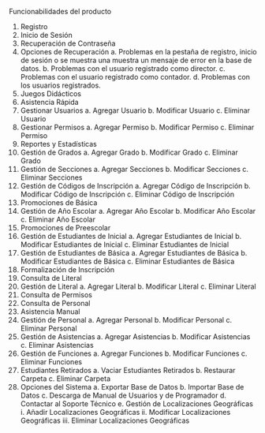 Funcionabilidades del producto
1)	Registro
2)	Inicio de Sesión
3)	Recuperación de Contraseña
4)	Opciones de Recuperación
a.	Problemas en la pestaña de registro, inicio de sesión o se muestra una muestra un mensaje de error en la base de datos.
b.	Problemas con el usuario registrado como director.
c.	Problemas con el usuario registrado como contador.
d.	Problemas con los usuarios registrados.
5)	Juegos Didácticos
6)	Asistencia Rápida
7)	Gestionar Usuarios
a.	Agregar Usuario
b.	Modificar Usuario
c.	Eliminar Usuario
8)	Gestionar Permisos
a.	Agregar Permiso
b.	Modificar Permiso
c.	Eliminar Permiso
9)	Reportes y Estadísticas
10)	Gestión de Grados
a.	Agregar Grado
b.	Modificar Grado
c.	Eliminar Grado
11)	Gestión de Secciones
a.	Agregar Secciones
b.	Modificar Secciones
c.	Eliminar Secciones
12)	Gestión de Códigos de Inscripción
a.	Agregar Código de Inscripción
b.	Modificar Código de Inscripción
c.	Eliminar Código de Inscripción
13)	Promociones de Básica
14)	Gestión de Año Escolar
a.	Agregar Año Escolar
b.	Modificar Año Escolar
c.	Eliminar Año Escolar
15)	Promociones de Preescolar
16)	Gestión de Estudiantes de Inicial
a.	Agregar Estudiantes de Inicial
b.	Modificar Estudiantes de Inicial
c.	Eliminar Estudiantes de Inicial
17)	Gestión de Estudiantes de Básica
a.	Agregar Estudiantes de Básica
b.	Modificar Estudiantes de Básica
c.	Eliminar Estudiantes de Básica
18)	Formalización de Inscripción
19)	Consulta de Literal
20)	Gestión de Literal
a.	Agregar Literal
b.	Modificar Literal
c.	Eliminar Literal
21)	Consulta de Permisos
22)	Consulta de Personal
23)	Asistencia Manual
24)	Gestión de Personal
a.	Agregar Personal
b.	Modificar Personal
c.	Eliminar Personal
25)	Gestión de Asistencias
a.	Agregar Asistencias
b.	Modificar Asistencias
c.	Eliminar Asistencias
26)	Gestión de Funciones
a.	Agregar Funciones
b.	Modificar Funciones
c.	Eliminar Funciones
27)	Estudiantes Retirados
a.	Vaciar Estudiantes Retirados
b.	Restaurar Carpeta
c.	Eliminar Carpeta
28)	Opciones del Sistema
a.	Exportar Base de Datos
b.	Importar Base de Datos
c.	Descarga de Manual de Usuarios y de Programador
d.	Contactar al Soporte Técnico
e.	Gestión de Localizaciones Geográficas
i.	Añadir Localizaciones Geográficas
ii.	Modificar Localizaciones Geográficas
iii.	Eliminar Localizaciones Geográficas
